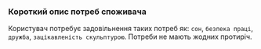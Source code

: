 ### Короткий опис потреб споживача
Користувач потребує задовільнення таких потреб як: `сон`, `безпека праці`, `дружба`, `зацікавленість скульптурою`.
Потреби не мають жодних протиріч.